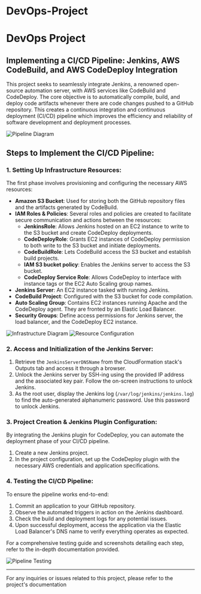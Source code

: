 # DevOps-Project
# DevOps Project

## Implementing a CI/CD Pipeline: Jenkins, AWS CodeBuild, and AWS CodeDeploy Integration

This project seeks to seamlessly integrate Jenkins, a renowned open-source automation server, with AWS services like CodeBuild and CodeDeploy. The core objective is to automatically compile, build, and deploy code artifacts whenever there are code changes pushed to a GitHub repository. This creates a continuous integration and continuous deployment (CI/CD) pipeline which improves the efficiency and reliability of software development and deployment processes.

![Pipeline Diagram](https://user-images.githubusercontent.com/48589838/89983289-e5fc2900-dc94-11ea-9258-685375cad1dd.png)

## Steps to Implement the CI/CD Pipeline:

### 1. Setting Up Infrastructure Resources:
The first phase involves provisioning and configuring the necessary AWS resources:

- **Amazon S3 Bucket**: Used for storing both the GitHub repository files and the artifacts generated by CodeBuild.
- **IAM Roles & Policies**: Several roles and policies are created to facilitate secure communication and actions between the resources:
    - **JenkinsRole**: Allows Jenkins hosted on an EC2 instance to write to the S3 bucket and create CodeDeploy deployments.
    - **CodeDeployRole**: Grants EC2 instances of CodeDeploy permission to both write to the S3 bucket and initiate deployments.
    - **CodeBuildRole**: Lets CodeBuild access the S3 bucket and establish build projects.
    - **IAM S3 bucket policy**: Enables the Jenkins server to access the S3 bucket.
    - **CodeDeploy Service Role**: Allows CodeDeploy to interface with instance tags or the EC2 Auto Scaling group names.
- **Jenkins Server**: An EC2 instance tasked with running Jenkins.
- **CodeBuild Project**: Configured with the S3 bucket for code compilation.
- **Auto Scaling Group**: Contains EC2 instances running Apache and the CodeDeploy agent. They are fronted by an Elastic Load Balancer.
- **Security Groups**: Define access permissions for Jenkins server, the load balancer, and the CodeDeploy EC2 instance.

![Infrastructure Diagram](https://user-images.githubusercontent.com/48589838/89985330-87d14500-dc98-11ea-9964-c1211d0c8a03.png)
![Resource Configuration](https://user-images.githubusercontent.com/48589838/89985319-83a52780-dc98-11ea-8442-3e8e7eb3e403.png)

### 2. Access and Initialization of the Jenkins Server:

1. Retrieve the `JenkinsServerDNSName` from the CloudFormation stack's Outputs tab and access it through a browser.
2. Unlock the Jenkins server by SSH-ing using the provided IP address and the associated key pair. Follow the on-screen instructions to unlock Jenkins.
3. As the root user, display the Jenkins log (`/var/log/jenkins/jenkins.log`) to find the auto-generated alphanumeric password. Use this password to unlock Jenkins.

### 3. Project Creation & Jenkins Plugin Configuration:

By integrating the Jenkins plugin for CodeDeploy, you can automate the deployment phase of your CI/CD pipeline. 

1. Create a new Jenkins project.
2. In the project configuration, set up the CodeDeploy plugin with the necessary AWS credentials and application specifications.

### 4. Testing the CI/CD Pipeline:

To ensure the pipeline works end-to-end:

1. Commit an application to your GitHub repository.
2. Observe the automated triggers in action on the Jenkins dashboard.
3. Check the build and deployment logs for any potential issues.
4. Upon successful deployment, access the application via the Elastic Load Balancer's DNS name to verify everything operates as expected.

For a comprehensive testing guide and screenshots detailing each step, refer to the in-depth documentation provided.

![Pipeline Testing](https://user-images.githubusercontent.com/48589838/89986033-9409d200-dc99-11ea-883c-37f6a469e02c.png)

---

For any inquiries or issues related to this project, please refer to the project's documentation
